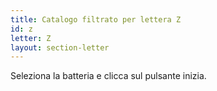 ```yaml
---
title: Catalogo filtrato per lettera Z
id: z
letter: Z
layout: section-letter
---
```

Seleziona la batteria e clicca sul pulsante inizia.